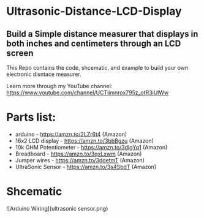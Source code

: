 # Ultrasonic-Distance-LCD-Display


## Build a Simple distance measurer that displays in both inches and centimeters through an LCD screen

This Repo contains the code, shcematic, and example to build your own electronic disntace measurer. 

Learn more through my YouTube channel: https://www.youtube.com/channel/UCTiimnrox795z_otR3iUlWw

# Parts list: 
 - arduino - https://amzn.to/2LZr6t4 (Amazon)
 - 16x2 LCD display - https://amzn.to/3bbBgzu (Amazon)
 - 10k OHM Potentiometer - https://amzn.to/3dlgYq1 (Amazon)
 - Breadboard - https://amzn.to/3qxLxwm (Amazon)
 - Jumper wires - https://amzn.to/3doetmT (Amazon)
 - UltraSonic Sensor - https://amzn.to/3s4SbdT (Amazon)
 

# Shcematic
![Arduino Wiring](ultrasonic sensor.png)
